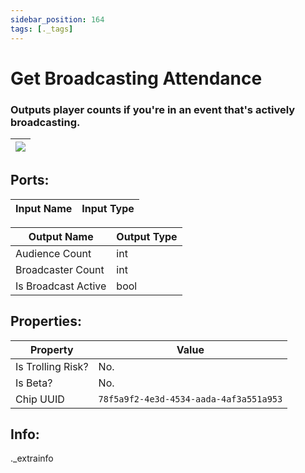 ```yaml
---
sidebar_position: 164
tags: [._tags]
---
```


# Get Broadcasting Attendance


### Outputs player counts if you're in an event that's actively broadcasting.

| ![](https://images-ext-2.discordapp.net/external/MPmIaQzlEPmgGWlgi-WxBBXt0Bjv_zWPkg1y1f_sy3s/https/www.recroomcircuits.com/image/circuit/absolute-value?width=206&height=108) |
|-----|

## Ports:

| Input Name | Input Type |
|-----------|-----------|

| Output Name | Output Type |
|-----------|-----------|
| Audience Count | int |
| Broadcaster Count | int |
| Is Broadcast Active | bool |

## Properties:

| Property  | Value |
|-------------------|-----------|
| Is Trolling Risk? | No. |
| Is Beta? | No. |
| Chip UUID | `78f5a9f2-4e3d-4534-aada-4af3a551a953` |

## Info:
._extrainfo